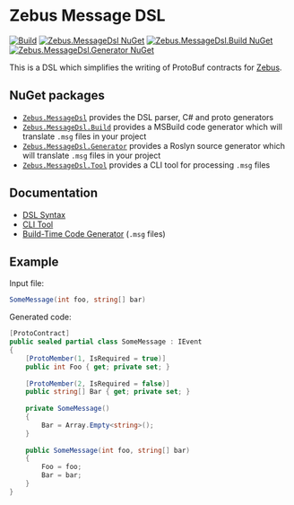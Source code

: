 # Zebus Message DSL

[![Build](https://github.com/Abc-Arbitrage/Zebus.MessageDsl/workflows/Build/badge.svg)](https://github.com/Abc-Arbitrage/Zebus.MessageDsl/actions?query=workflow%3ABuild)
[![Zebus.MessageDsl NuGet](https://img.shields.io/nuget/v/Zebus.MessageDsl.svg?label=Zebus.MessageDsl&logo=NuGet)](https://www.nuget.org/packages/Zebus.MessageDsl)
[![Zebus.MessageDsl.Build NuGet](https://img.shields.io/nuget/v/Zebus.MessageDsl.Build.svg?label=Zebus.MessageDsl.Build&logo=NuGet)](https://www.nuget.org/packages/Zebus.MessageDsl.Build)
[![Zebus.MessageDsl.Generator NuGet](https://img.shields.io/nuget/v/Zebus.MessageDsl.Generator.svg?label=Zebus.MessageDsl.Generator&logo=NuGet)](https://www.nuget.org/packages/Zebus.MessageDsl.Generator)

This is a DSL which simplifies the writing of ProtoBuf contracts for [Zebus](https://github.com/Abc-Arbitrage/Zebus).

## NuGet packages

 - [`Zebus.MessageDsl`](https://www.nuget.org/packages/Zebus.MessageDsl) provides the DSL parser, C# and proto generators
 - [`Zebus.MessageDsl.Build`](https://www.nuget.org/packages/Zebus.MessageDsl.Build) provides a MSBuild code generator which will translate `.msg` files in your project
 - [`Zebus.MessageDsl.Generator`](https://www.nuget.org/packages/Zebus.MessageDsl.Generator) provides a Roslyn source generator which will translate `.msg` files in your project
 - [`Zebus.MessageDsl.Tool`](https://www.nuget.org/packages/Zebus.MessageDsl.Tool) provides a CLI tool for processing `.msg` files

## Documentation

 - [DSL Syntax](docs/Syntax.md)
 - [CLI Tool](docs/Tool.md)
 - [Build-Time Code Generator](docs/BuildTimeCodeGen.md) (`.msg` files)

## Example

Input file:

```C#
SomeMessage(int foo, string[] bar)
```

Generated code:

```C#
[ProtoContract]
public sealed partial class SomeMessage : IEvent
{
    [ProtoMember(1, IsRequired = true)]
    public int Foo { get; private set; }
        
    [ProtoMember(2, IsRequired = false)]
    public string[] Bar { get; private set; }
        
    private SomeMessage()
    {
        Bar = Array.Empty<string>();
    }
        
    public SomeMessage(int foo, string[] bar)
    {
        Foo = foo;
        Bar = bar;
    }
}
```
